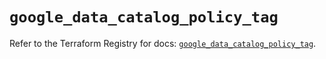 # `google_data_catalog_policy_tag`

Refer to the Terraform Registry for docs: [`google_data_catalog_policy_tag`](https://registry.terraform.io/providers/hashicorp/google-beta/6.50.0/docs/resources/google_data_catalog_policy_tag).
